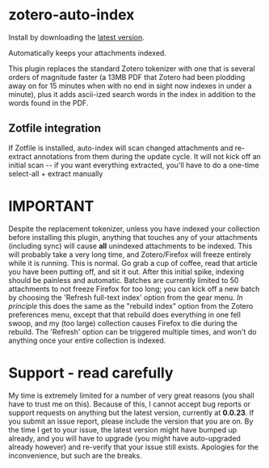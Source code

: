 zotero-auto-index
=================

Install by downloading the [latest version](https://raw.github.com/friflaj/zotero-auto-index/master/zotero-auto-index-0.0.23.xpi).

Automatically keeps your attachments indexed.

This plugin replaces the standard Zotero tokenizer with one that is several orders of magnitude faster (a 13MB PDF that
Zotero had been plodding away on for 15 minutes when with no end in sight now indexes in under a minute), plus it adds
ascii-ized search words in the index in addition to the words found in the PDF.

## Zotfile integration

If Zotfile is installed, auto-index will scan changed attachments and re-extract annotations from them during the update
cycle. It will not kick off an initial scan -- if you want everything extracted, you'll have to do a one-time
select-all + extract manually

IMPORTANT
=========

Despite the replacement tokenizer, unless you have indexed your collection before installing this plugin, anything that
touches any of your attachments (including sync) will cause **all** unindexed attachments to be indexed. This will
probably take a very long time, and Zotero/Firefox will freeze entirely while it is running. This is normal. Go grab a
cup of coffee, read that article you have been putting off, and sit it out. After this initial spike, indexing should be
painless and automatic. Batches are currently limited to 50 attachments to not freeze Firefox for too long; you can kick
off a new batch by choosing the 'Refresh full-text index' option from the gear menu. *In principle* this does the same
as the "rebuild index" option from the Zotero preferences menu, except that that rebuild does everything in one fell
swoop, and my (too large) collection causes Firefox to die during the rebuild. The 'Refresh' option can be triggered
multiple times, and won't do anything once your entire collection is indexed.

# Support - read carefully

My time is extremely limited for a number of very great reasons (you shall have to trust me on this). Because of this, I
cannot accept bug reports
or support requests on anything but the latest version, currently at **0.0.23**. If you submit an issue report,
please include the version that you are on. By the time I get to your issue, the latest version might have bumped up
already, and you
will have to upgrade (you might have auto-upgraded already however) and re-verify that your issue still exists.
Apologies for the inconvenience, but such
are the breaks.

